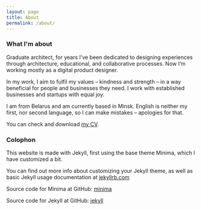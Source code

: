 ```yaml
---
layout: page
title: About
permalink: /about/
---
```


### What I'm about

Graduate architect, for years I’ve been dedicated to designing experiences through architecture, educational, and collaborative processes. Now I’m working mostly as a digital product designer.

In my work, I aim to fulfil my values – kindness and strength – in a way beneficial for people and businesses they need. I work with established businesses and startups with equal joy.

I am from Belarus and am currently based in Minsk. English is neither my first, nor second language, so I can make mistakes – apologies for that.

You can check and download [my CV](https://drive.google.com/file/d/1837dY2GtDSrBJ3toO2yfehnZKUz5hSI1/view).

### Colophon

This website is made with Jekyll, first using the base theme Minima, which I have customized a bit.

You can find out more info about customizing your Jekyll theme, as well as basic Jekyll usage documentation at [jekyllrb.com](https://jekyllrb.com/)

Source code for Minima at GitHub:
[minima](https://github.com/jekyll/minima)

Source code for Jekyll at GitHub:
[jekyll](https://github.com/jekyll/jekyll)